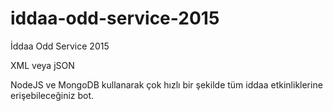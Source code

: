 # iddaa-odd-service-2015

İddaa Odd Service 2015

XML veya jSON

NodeJS ve MongoDB kullanarak çok hızlı bir şekilde tüm iddaa etkinliklerine erişebileceğiniz bot.
